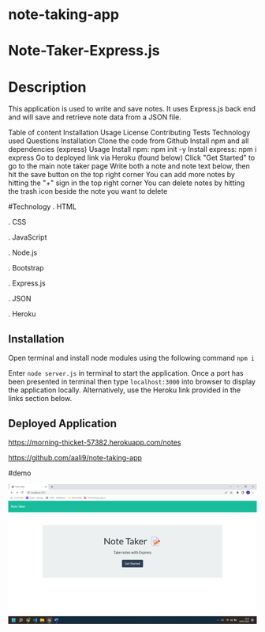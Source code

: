 # note-taking-app

# Note-Taker-Express.js

# Description
This application is used to write and save notes. It uses Express.js back end and will save and retrieve note data from a JSON file.


Table of content
Installation
Usage
License
Contributing
Tests
Technology used
Questions
Installation
Clone the code from Github
Install npm and all dependencies (express)
Usage
Install npm: npm init -y
Install express: npm i express
Go to deployed link via Heroku (found below)
Click "Get Started" to go to the main note taker page
Write both a note and note text below, then hit the save button on the top right corner
You can add more notes by hitting the "+" sign in the top right corner
You can delete notes by hitting the trash icon beside the note you want to delete


#Technology
. HTML

. CSS

. JavaScript

. Node.js

. Bootstrap

. Express.js

. JSON

. Heroku

## Installation

Open terminal and install node modules using the following command `npm i`

Enter `node server.js` in terminal to start the application. Once a port has been presented in terminal then type `localhost:3000` into browser to display the application locally. Alternatively, use the Heroku link provided in the links section below.


## Deployed Application
https://morning-thicket-57382.herokuapp.com/notes

https://github.com/aali9/note-taking-app

#demo 

![alt text](images/Picture2.png)